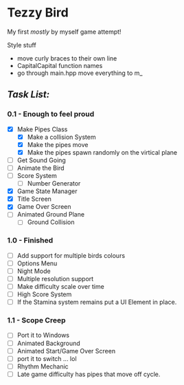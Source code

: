 # Tezzy Bird

My first *mostly* by myself game attempt!

Style stuff
* move curly braces to their own line
* CapitalCapital function names
* go through main.hpp move everything to m_


## *Task List:*
### 0.1 - Enough to feel proud
- [x] Make Pipes Class
  - [x] Make a collision System
  - [x] Make the pipes move
  - [x] Make the pipes spawn randomly on the virtical plane
- [ ] Get Sound Going
- [ ] Animate the Bird
- [ ] Score System
  - [ ] Number Generator
- [x] Game State Manager
- [x] Title Screen
- [x] Game Over Screen
- [ ] Animated Ground Plane
  - [ ] Ground Collision

### 1.0 - Finished
- [ ] Add support for multiple birds colours
- [ ] Options Menu
- [ ] Night Mode
- [ ] Multiple resolution support
- [ ] Make difficulty scale over time
- [ ] High Score System
- [ ] If the Stamina system remains put a UI Element in place.

### 1.1 - Scope Creep
- [ ] Port it to Windows
- [ ] Animated Background
- [ ] Animated Start/Game Over Screen
- [ ] port it to switch ... lol
- [ ] Rhythm Mechanic
- [ ] Late game difficulty has pipes that move off cycle.
